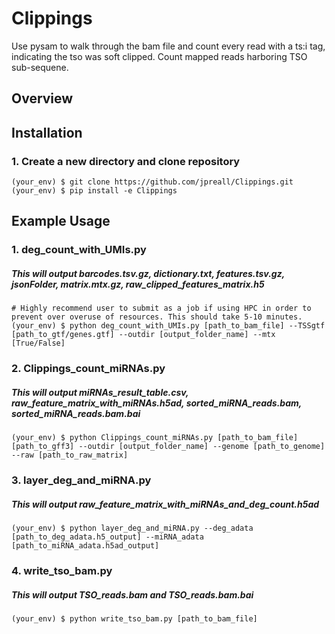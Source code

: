 # Clippings
Use pysam to walk through the bam file and count every read with a ts:i tag, indicating the tso was soft clipped.
Count mapped reads harboring TSO sub-sequene.

## Overview

## Installation
### 1. Create a new directory and clone repository
```
(your_env) $ git clone https://github.com/jpreall/Clippings.git
(your_env) $ pip install -e Clippings
```

## Example Usage
### 1. deg_count_with_UMIs.py 
##### This will output barcodes.tsv.gz, dictionary.txt, features.tsv.gz, jsonFolder, matrix.mtx.gz, raw_clipped_features_matrix.h5
```
# Highly recommend user to submit as a job if using HPC in order to prevent over overuse of resources. This should take 5-10 minutes.
(your_env) $ python deg_count_with_UMIs.py [path_to_bam_file] --TSSgtf [path_to_gtf/genes.gtf] --outdir [output_folder_name] --mtx [True/False]
```

### 2. Clippings_count_miRNAs.py
##### This will output miRNAs_result_table.csv, raw_feature_matrix_with_miRNAs.h5ad, sorted_miRNA_reads.bam, sorted_miRNA_reads.bam.bai
```
(your_env) $ python Clippings_count_miRNAs.py [path_to_bam_file] [path_to_gff3] --outdir [output_folder_name] --genome [path_to_genome] --raw [path_to_raw_matrix]
```

### 3. layer_deg_and_miRNA.py
##### This will output raw_feature_matrix_with_miRNAs_and_deg_count.h5ad
```
(your_env) $ python layer_deg_and_miRNA.py --deg_adata [path_to_deg_adata.h5_output] --miRNA_adata [path_to_miRNA_adata.h5ad_output] 
```

### 4. write_tso_bam.py
##### This will output TSO_reads.bam and TSO_reads.bam.bai
```
(your_env) $ python write_tso_bam.py [path_to_bam_file]
```
